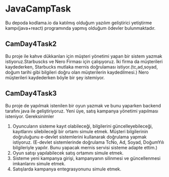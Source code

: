 # JavaCampTask 
Bu depoda kodlama.io da katılmış olduğum yazılım geliştirici yetiştirme kampı(java+react) programında yapmış olduğum ödevler bulunmaktadır.

 ## CamDay4Task2 ##
Bu proje  ile  kahve dükkanları için müşteri yönetimi yapan bir sistem yazmak istiyoruz.Starbuscks ve Nero Firması için çalışıyoruz. 
İki firma da müşterileri kaydederken, Starbucks mutlaka mernis doğrulaması istiyor.(tc,ad,soyad, doğum tarihi gibi bilgileri doğru olan müşterilerin kaydedilmesi.)
Nero müşterileri kaydederken böyle bir şey istemiyor. 
 
 ## CamDay4Task3 ##
Bu proje de yapılmak istenilen bir oyun yazmak ve bunu yaparken backend tarafını java ile geliştiriyoruz. Yeni üye, satış kampanya yönetimi yapılması isteniyor.
Gereksinimler
1. Oyuncuların sisteme kayıt olabileceği, bilgilerini güncelleyebileceği, kayıtlarını silebileceği bir ortamı simule etmek. Müşteri bilgilerinin doğruluğunu e-devlet sistemlerini kullanarak doğrulama yapmak istiyoruz. (E-devlet sistemlerinde doğrulama TcNo, Ad, Soyad, DoğumYılı bilgileriyle yapılır. Bunu yapacak mernis servisi sisteme adapte ettim.)
2. Oyun satışı yapılabilecek satış ortamını simule etmek.
3. Sisteme yeni kampanya girişi, kampanyanın silinmesi ve güncellenmesi imkanlarını simule etmek.
4. Satışlarda kampanya entegrasyonunu simule etmek.

